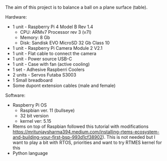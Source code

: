 The aim of this project is to balance a ball on a plane surface (table).

Hardware:
- 1 unit - Raspberry Pi 4 Model B Rev 1.4
  - CPU: ARMv7 Processor rev 3 (v7l)
  - Memory: 8 Gb
  - Disk: Sandisk EVO MicroSD 32 Gb Class 10
- 1 unit - Raspberry Pi Camera Module 2 V2.1
- 1 unit - Flat cable to connect the camera
- 1 unit - Power source USB-C
- 1 unit - Case with fan (active cooling)
- 1 set - Adhesive Raspberri Coolers
- 2 units - Servos Futaba S3003
- 1 Small breadboard
- Some dupont extension cables (male and female)


Software:
- Raspberry Pi OS
  - Raspbian ver. 11 (bullseye)
  - 32 bit version
  - kernel ver: 5.15
- Rtems on top of Raspbian followed this tutorial with modifications https://mritunjaysharma394.medium.com/installing-rtems-ecosystem-and-building-your-first-bsp-993d1cf38902). This is not needed but I want to play a bit with RTOS, priorities and want to try RTMES kernel for this
- Python language
